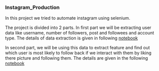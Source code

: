 ### Instagram_Production

In this project we tried to automate instagram using selenium. 

The project is divided into 2 parts. In first part we will be extracting user data like username, number of followers, post and followees and account type. The details of data extraction is given in following [notebook](https://github.com/abbi163/Instagram_Production/blob/master/PotentialFollowers.ipynb)

In second part, we will be using this data to extract feature and find out which user is most likely to follow back if we interact with them by liking there picture and following them. The details are given in the following [notebook](https://github.com/abbi163/Instagram_Production/blob/master/notebbook/abbijeetanand/AutoScript-V1.1.ipynb)

